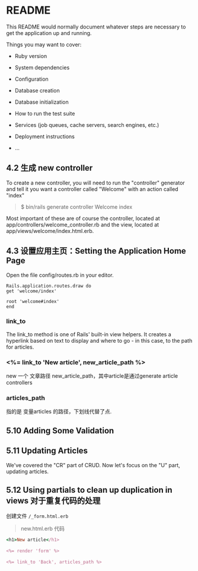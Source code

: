 # README

This README would normally document whatever steps are necessary to get the
application up and running.

Things you may want to cover:

* Ruby version

* System dependencies

* Configuration

* Database creation

* Database initialization

* How to run the test suite

* Services (job queues, cache servers, search engines, etc.)

* Deployment instructions

* ...


##  4.2 生成 new controller

To create a new controller, you will need to run the "controller" generator and tell it you want a controller called "Welcome" with an action called "index"

> $ bin/rails generate controller Welcome index


Most important of these are of course the controller, located at app/controllers/welcome_controller.rb and the view, located at app/views/welcome/index.html.erb.

## 4.3 设置应用主页：Setting the Application Home Page

Open the file config/routes.rb in your editor.

    Rails.application.routes.draw do
    get 'welcome/index'
    
    root 'welcome#index'
    end

### link_to

The link_to method is one of Rails' built-in view helpers. It creates a hyperlink based on text to display and where to go - in this case, to the path for articles.

### <%= link_to 'New article', new_article_path %>

new 一个 文章路径 new_article_path，其中article是通过generate article controllers  

### articles_path
指的是  变量articles 的路径，下划线代替了点.

## 5.10 Adding Some Validation

## 5.11 Updating Articles

We've covered the "CR" part of CRUD. Now let's focus on the "U" part, updating articles.


## 5.12 Using partials to clean up duplication in views 对于重复代码的处理

创建文件  `/_form.html.erb`

>new.html.erb 代码

```ruby
<h1>New article</h1>
 
<%= render 'form' %>
 
<%= link_to 'Back', articles_path %>
```